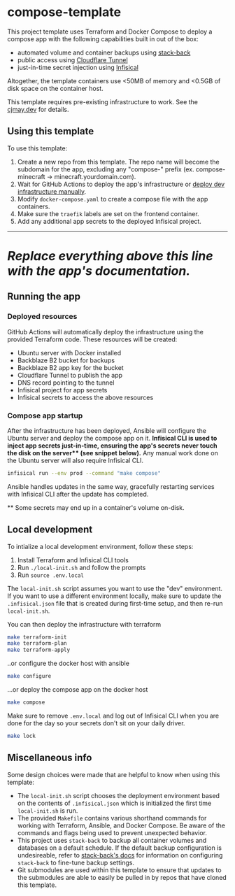 # compose-template

This project template uses Terraform and Docker Compose to deploy a compose app with the following capabilities built in out of the box:

* automated volume and container backups using [stack-back](https://github.com/lawndoc/stack-back)
* public access using [Cloudflare Tunnel](https://developers.cloudflare.com/cloudflare-one/connections/connect-networks/)
* just-in-time secret injection using [Infisical](https://infisical.com)

Altogether, the template containers use <50MB of memory and <0.5GB of disk space on the container host.

This template requires pre-existing infrastructure to work. See the [cjmay.dev](https://cjmay.dev) for details.

## Using this template

To use this template:

1. Create a new repo from this template. The repo name will become the subdomain for the app, excluding any "compose-" prefix (ex. compose-minecraft -> minecraft.yourdomain.com).
2. Wait for GitHub Actions to deploy the app's infrastructure or [deploy dev infrastructure manually](#local-development).
3. Modify `docker-compose.yaml` to create a compose file with the app containers.
4. Make sure the `traefik` labels are set on the frontend container.
5. Add any additional app secrets to the deployed Infisical project.

---

# *__Replace everything above this line with the app's documentation.__*

## Running the app

### Deployed resources

GitHub Actions will automatically deploy the infrastructure using the provided Terraform code. These resources will be created:

* Ubuntu server with Docker installed
* Backblaze B2 bucket for backups
* Backblaze B2 app key for the bucket
* Cloudflare Tunnel to publish the app
* DNS record pointing to the tunnel
* Infisical project for app secrets
* Infisical secrets to access the above resources

### Compose app startup

After the infrastructure has been deployed, Ansible will configure the Ubuntu server and deploy the compose app on it. __Infisical CLI is used to inject app secrets just-in-time, ensuring the app's secrets never touch the disk on the server** (see snippet below).__ Any manual work done on the Ubuntu server will also require Infisical CLI.

```bash
infisical run --env prod --command "make compose"
```

Ansible handles updates in the same way, gracefully restarting services with Infisical CLI after the update has completed.

** Some secrets may end up in a container's volume on-disk.

## Local development

To intialize a local development environment, follow these steps:

1. Install Terraform and Infisical CLI tools
2. Run `./local-init.sh` and follow the prompts
3. Run `source .env.local`

The `local-init.sh` script assumes you want to use the "dev" environment. If you want to use a different environment locally, make sure to update the `.infisical.json` file that is created during first-time setup, and then re-run `local-init.sh`.

You can then deploy the infrastructure with terraform

```bash
make terraform-init
make terraform-plan
make terraform-apply
```

..or configure the docker host with ansible

```bash
make configure
```

...or deploy the compose app on the docker host

```bash
make compose
```

Make sure to remove `.env.local` and log out of Infisical CLI when you are done for the day so your secrets don't sit on your daily driver.

```bash
make lock
```

## Miscellaneous info

Some design choices were made that are helpful to know when using this template:

* The `local-init.sh` script chooses the deployment environment based on the contents of `.infisical.json` which is initialized the first time `local-init.sh` is run.
* The provided `Makefile` contains various shorthand commands for working with Terraform, Ansible, and Docker Compose. Be aware of the commands and flags being used to prevent unexpected behavior.
* This project uses `stack-back` to backup all container volumes and databases on a default schedule. If the default backup configuration is undesireable, refer to [stack-back's docs](https://stack-back.readthedocs.io) for information on configuring `stack-back` to fine-tune backup settings.
* Git submodules are used within this template to ensure that updates to the submodules are able to easily be pulled in by repos that have cloned this template.